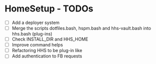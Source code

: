 # HomeSetup - TODOs

- [ ] Add a deployer system
- [ ] Merge the scripts dotfiles.bash, hspm.bash and hhs-vault.bash into hhs.bash (plug-ins)
- [ ] Check INSTALL_DIR and HHS_HOME
- [ ] Improve command helps
- [ ] Refactoring HHS to be plug-in like
- [ ] Add authentication to FB requests